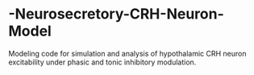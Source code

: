 # -Neurosecretory-CRH-Neuron-Model
Modeling code for simulation and analysis of hypothalamic CRH neuron excitability under phasic and tonic inhibitory modulation.
